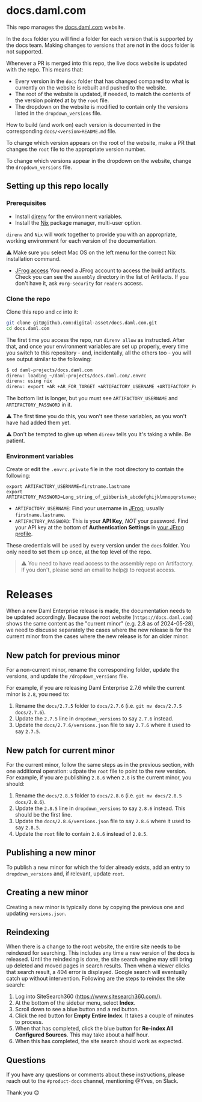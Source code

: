# docs.daml.com

This repo manages the [docs.daml.com](https://docs.daml.com) website.

In the `docs` folder you will find a folder for each version that is
supported by the docs team. Making changes to versions that are not in the docs
folder is not supported.

Whenever a PR is merged into this repo, the live docs website is updated
with the repo. This means that:

- Every version in the `docs` folder that has changed compared to what is
  currently on the website is rebuilt and pushed to the website.
- The root of the website is updated, if needed, to match the contents of the
  version pointed at by the `root` file.
- The dropdown on the website is modified to contain only the versions listed
  in the `dropdown_versions` file.

How to build (and work on) each version is documented in the corresponding
`docs/<version>README.md` file.

To change which version appears on the root of the website, make a PR that
changes the `root` file to the appropriate version number.

To change which versions appear in the dropdown on the website, change the
`dropdown_versions` file.

## Setting up this repo locally

### Prerequisites

* Install [direnv](https://github.com/direnv/direnv/blob/master/docs/installation.md) for the environment variables.
* Install the [Nix](https://nixos.org/download.html) package manager, multi-user option.

`direnv` and `Nix` will work together to provide you with an appropriate,
working environment for each version of the documentation.

:warning: Make sure you select Mac OS on the left menu for the correct Nix installation command.

* [JFrog access](https://digitalasset.jfrog.io/ui/admin/artifactory/user_profile)
  You need a JFrog account to access the build artifacts. Check you can see the `assembly` directory in the list of Artifacts. If you don't have it, ask `#org-security` for `readers` access.

### Clone the repo

Clone this repo and `cd` into it:

```zsh
git clone git@github.com:digital-asset/docs.daml.com.git
cd docs.daml.com
```

The first time you access the repo, run `direnv allow` as instructed. After that, and once your environment variables are set up properly, every time you switch to this repository - and, incidentally, all the others too - you will see output similar to the following:

```zsh
$ cd daml-projects/docs.daml.com
direnv: loading ~/daml-projects/docs.daml.com/.envrc
direnv: using nix
direnv: export +AR +AR_FOR_TARGET +ARTIFACTORY_USERNAME +ARTIFACTORY_PASSWORD ...
```

The bottom list is longer, but you must see `ARTIFACTORY_USERNAME` and `ARTIFACTORY_PASSWORD` in it.

:warning: The first time you do this, you won't see these variables, as you won't have had added them yet.

:warning: Don't be tempted to give up when `direnv` tells you it's taking a while. Be patient.

### Environment variables

Create or edit the `.envrc.private` file in the root directory to contain the following:

```plaintext
export ARTIFACTORY_USERNAME=firstname.lastname
export ARTIFACTORY_PASSWORD=Long_string_of_gibberish_abcdefghijklmnopqrstuvwxyzABCDEFGHIJKLMNOPQRSTUV
```

- `ARTIFACTORY_USERNAME`:
  Find your username in [JFrog](https://digitalasset.jfrog.io/ui/admin/artifactory/user_profile); usually `firstname.lastname`.
- `ARTIFACTORY_PASSWORD`:
  This is your **API Key**, *NOT* your password. Find your API key at the bottom of **Authentication Settings** in [your JFrog profile](https://digitalasset.jfrog.io/ui/user_profile).

These credentials will be used by every version under the `docs` folder. You
only need to set them up once, at the top level of the repo.

> :warning: You need to have read access to the assembly repo on Artifactory.
> If you don't, please send an email to help@ to request access.

# Releases

When a new Daml Enterprise release is made, the documentation needs to be
updated accordingly. Because the root website (`https://docs.daml.com`) shows
the same content as the "current minor" (e.g. 2.8 as of 2024-05-28), we need to
discusse separately the cases where the new release is for the current minor
from the cases where the new release is for an older minor.

## New patch for previous minor

For a non-current minor, rename the corresponding folder, update the versions,
and update the `/dropdown_versions` file.

For example, if you are releasing Daml Enterprise 2.7.6 while the current minor
is `2.8`, you need to:

1. Rename the `docs/2.7.5` folder to `docs/2.7.6` (i.e. `git mv docs/2.7.5
   docs/2.7.6`).
2. Update the `2.7.5` line in `dropdown_versions` to say `2.7.6` instead.
3. Update the `docs/2.7.6/versions.json` file to say `2.7.6` where it used to
   say `2.7.5`.

## New patch for current minor

For the current minor, follow the same steps as in the previous section, with
one additional operation: udpate the `root` file to point to the new version.
For example, if you are publishing `2.8.6` when `2.8` is the current minor, you
should:

1. Rename the `docs/2.8.5` folder to `docs/2.8.6` (i.e. `git mv docs/2.8.5
   docs/2.8.6`).
2. Update the `2.8.5` line in `dropdown_versions` to say `2.8.6` instead. This
   should be the first line.
3. Update the `docs/2.8.6/versions.json` file to say `2.8.6` where it used to
   say `2.8.5`.
4. Update the `root` file to contain `2.8.6` instead of `2.8.5`.

## Publishing a new minor

To publish a new minor for which the folder already exists, add an entry to
`dropdown_versions` and, if relevant, update `root`.

## Creating a new minor

Creating a new minor is typically done by copying the previous one and updating
`versions.json`.

## Reindexing

When there is a change to the root website, the entire site needs to be reindexed for searching. This includes any time a new version of the docs is released. Until the reindexing is done, the site search engine may still bring up deleted and moved pages in search results. Then when a viewer clicks that search result, a 404 error is displayed. Google search will eventually catch up without intervention. Following are the steps to reindex the site search:

1. Log into SiteSearch360 (https://www.sitesearch360.com/).
2. At the bottom of the sidebar menu, select **Index**.
3. Scroll down to see a blue button and a red button.
4. Click the red button for **Empty Entire Index**. It takes a couple of minutes to process.
5. When that has completed, click the blue button for **Re-index All Configured Sources**. This may take about a half hour.
6. When this has completed, the site search should work as expected.

## Questions

If you have any questions or comments about these instructions, please reach out to the `#product-docs` channel, mentioning @Yves, on Slack.

Thank you :blush:

